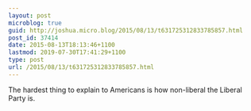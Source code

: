 ```yaml
---
layout: post
microblog: true
guid: http://joshua.micro.blog/2015/08/13/t631725312833785857.html
post_id: 37414
date: 2015-08-13T18:13:46+1100
lastmod: 2019-07-30T17:41:29+1100
type: post
url: /2015/08/13/t631725312833785857.html
---
```

The hardest thing to explain to Americans is how non-liberal the Liberal Party is.
